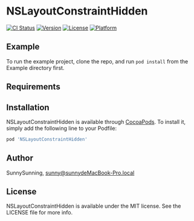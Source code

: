 # NSLayoutConstraintHidden

[![CI Status](https://img.shields.io/travis/SunnySunning/NSLayoutConstraintHidden.svg?style=flat)](https://travis-ci.org/SunnySunning/NSLayoutConstraintHidden)
[![Version](https://img.shields.io/cocoapods/v/NSLayoutConstraintHidden.svg?style=flat)](https://cocoapods.org/pods/NSLayoutConstraintHidden)
[![License](https://img.shields.io/cocoapods/l/NSLayoutConstraintHidden.svg?style=flat)](https://cocoapods.org/pods/NSLayoutConstraintHidden)
[![Platform](https://img.shields.io/cocoapods/p/NSLayoutConstraintHidden.svg?style=flat)](https://cocoapods.org/pods/NSLayoutConstraintHidden)

## Example

To run the example project, clone the repo, and run `pod install` from the Example directory first.

## Requirements

## Installation

NSLayoutConstraintHidden is available through [CocoaPods](https://cocoapods.org). To install
it, simply add the following line to your Podfile:

```ruby
pod 'NSLayoutConstraintHidden'
```

## Author

SunnySunning, sunny@sunnydeMacBook-Pro.local

## License

NSLayoutConstraintHidden is available under the MIT license. See the LICENSE file for more info.

